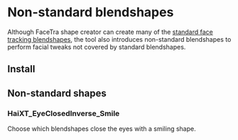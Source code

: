 ﻿---
sidebar_position: 7
---

# Non-standard blendshapes

Although FaceTra shape creator can create many of the [standard face tracking blendshapes](https://docs.vrcft.io/docs/tutorial-avatars/tutorial-avatars-extras/unified-blendshapes),
the tool also introduces non-standard blendshapes to perform facial tweaks not covered by standard blendshapes.

## Install

## Non-standard shapes

### HaiXT_EyeClosedInverse_Smile

Choose which blendshapes close the eyes with a smiling shape.
